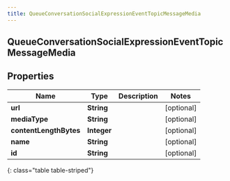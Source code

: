 ```yaml
---
title: QueueConversationSocialExpressionEventTopicMessageMedia
---
```

## QueueConversationSocialExpressionEventTopicMessageMedia


## Properties

| Name | Type | Description | Notes |
| ------------ | ------------- | ------------- | ------------- |
| **url** | **String** |  |  [optional] |
| **mediaType** | **String** |  |  [optional] |
| **contentLengthBytes** | **Integer** |  |  [optional] |
| **name** | **String** |  |  [optional] |
| **id** | **String** |  |  [optional] |
{: class="table table-striped"}



